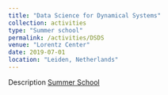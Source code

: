 ```yaml
---
title: "Data Science for Dynamical Systems"
collection: activities
type: "Summer school"
permalink: /activities/DSDS
venue: "Lorentz Center"
date: 2019-07-01
location: "Leiden, Netherlands"
---
```


Description [Summer School](https://www.lorentzcenter.nl/summer-school-data-science-for-dynamical-systems.html)